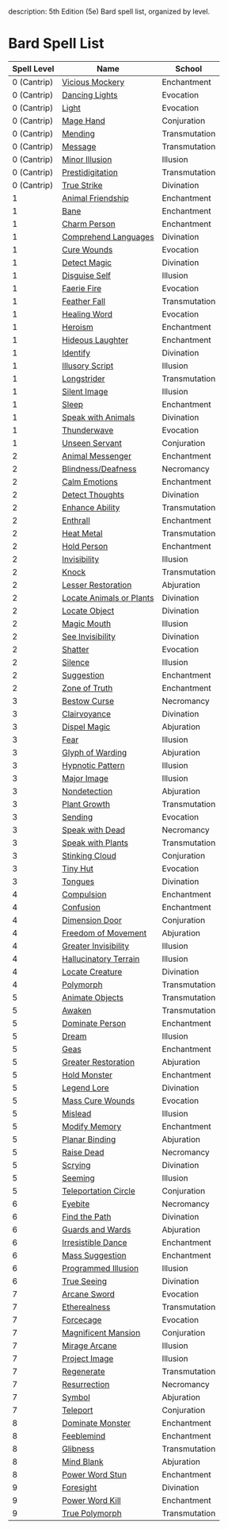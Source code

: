 description: 5th Edition (5e) Bard spell list, organized by level.

# Bard Spell List
|Spell Level|Name|School|
|-|-|-|
|0 (Cantrip)|[Vicious Mockery](/spellcasting/spells/vicious_mockery/index.html)|Enchantment
|0 (Cantrip)|[Dancing Lights](/spellcasting/spells/dancing_lights/index.html)|Evocation
|0 (Cantrip)|[Light](/spellcasting/spells/light/index.html)|Evocation
|0 (Cantrip)|[Mage Hand](/spellcasting/spells/mage_hand/index.html)|Conjuration
|0 (Cantrip)|[Mending](/spellcasting/spells/mending/index.html)|Transmutation
|0 (Cantrip)|[Message](/spellcasting/spells/message/index.html)|Transmutation
|0 (Cantrip)|[Minor Illusion](/spellcasting/spells/minor_illusion/index.html)|Illusion
|0 (Cantrip)|[Prestidigitation](/spellcasting/spells/prestidigitation/index.html)|Transmutation
|0 (Cantrip)|[True Strike](/spellcasting/spells/true_strike/index.html)|Divination
|1|[Animal Friendship](/spellcasting/spells/animal_friendship/index.html)|Enchantment
|1|[Bane](/spellcasting/spells/bane/index.html)|Enchantment
|1|[Charm Person](/spellcasting/spells/charm_person/index.html)|Enchantment
|1|[Comprehend Languages](/spellcasting/spells/comprehend_languages/index.html)|Divination
|1|[Cure Wounds](/spellcasting/spells/cure_wounds/index.html)|Evocation
|1|[Detect Magic](/spellcasting/spells/detect_magic/index.html)|Divination
|1|[Disguise Self](/spellcasting/spells/disguise_self/index.html)|Illusion
|1|[Faerie Fire](/spellcasting/spells/faerie_fire/index.html)|Evocation
|1|[Feather Fall](/spellcasting/spells/feather_fall/index.html)|Transmutation
|1|[Healing Word](/spellcasting/spells/healing_word/index.html)|Evocation
|1|[Heroism](/spellcasting/spells/heroism/index.html)|Enchantment
|1|[Hideous Laughter](/spellcasting/spells/hideous_laughter/index.html)|Enchantment
|1|[Identify](/spellcasting/spells/identify/index.html)|Divination
|1|[Illusory Script](/spellcasting/spells/illusory_script/index.html)|Illusion
|1|[Longstrider](/spellcasting/spells/longstrider/index.html)|Transmutation
|1|[Silent Image](/spellcasting/spells/silent_image/index.html)|Illusion
|1|[Sleep](/spellcasting/spells/sleep/index.html)|Enchantment
|1|[Speak with Animals](/spellcasting/spells/speak_with_animals/index.html)|Divination
|1|[Thunderwave](/spellcasting/spells/thunderwave/index.html)|Evocation
|1|[Unseen Servant](/spellcasting/spells/unseen_servant/index.html)|Conjuration
|2|[Animal Messenger](/spellcasting/spells/animal_messenger/index.html)|Enchantment
|2|[Blindness/Deafness](/spellcasting/spells/blindnessdeafness/index.html)|Necromancy
|2|[Calm Emotions](/spellcasting/spells/calm_emotions/index.html)|Enchantment
|2|[Detect Thoughts](/spellcasting/spells/detect_thoughts/index.html)|Divination
|2|[Enhance Ability](/spellcasting/spells/enhance_ability/index.html)|Transmutation
|2|[Enthrall](/spellcasting/spells/enthrall/index.html)|Enchantment
|2|[Heat Metal](/spellcasting/spells/heat_metal/index.html)|Transmutation
|2|[Hold Person](/spellcasting/spells/hold_person/index.html)|Enchantment
|2|[Invisibility](/spellcasting/spells/invisibility/index.html)|Illusion
|2|[Knock](/spellcasting/spells/knock/index.html)|Transmutation
|2|[Lesser Restoration](/spellcasting/spells/lesser_restoration/index.html)|Abjuration
|2|[Locate Animals or Plants](/spellcasting/spells/locate_animals_or_plants/index.html)|Divination
|2|[Locate Object](/spellcasting/spells/locate_object/index.html)|Divination
|2|[Magic Mouth](/spellcasting/spells/magic_mouth/index.html)|Illusion
|2|[See Invisibility](/spellcasting/spells/see_invisibility/index.html)|Divination
|2|[Shatter](/spellcasting/spells/shatter/index.html)|Evocation
|2|[Silence](/spellcasting/spells/silence/index.html)|Illusion
|2|[Suggestion](/spellcasting/spells/suggestion/index.html)|Enchantment
|2|[Zone of Truth](/spellcasting/spells/zone_of_truth/index.html)|Enchantment
|3|[Bestow Curse](/spellcasting/spells/bestow_curse/index.html)|Necromancy
|3|[Clairvoyance](/spellcasting/spells/clairvoyance/index.html)|Divination
|3|[Dispel Magic](/spellcasting/spells/dispel_magic/index.html)|Abjuration
|3|[Fear](/spellcasting/spells/fear/index.html)|Illusion
|3|[Glyph of Warding](/spellcasting/spells/glyph_of_warding/index.html)|Abjuration
|3|[Hypnotic Pattern](/spellcasting/spells/hypnotic_pattern/index.html)|Illusion
|3|[Major Image](/spellcasting/spells/major_image/index.html)|Illusion
|3|[Nondetection](/spellcasting/spells/nondetection/index.html)|Abjuration
|3|[Plant Growth](/spellcasting/spells/plant_growth/index.html)|Transmutation
|3|[Sending](/spellcasting/spells/sending/index.html)|Evocation
|3|[Speak with Dead](/spellcasting/spells/speak_with_dead/index.html)|Necromancy
|3|[Speak with Plants](/spellcasting/spells/speak_with_plants/index.html)|Transmutation
|3|[Stinking Cloud](/spellcasting/spells/stinking_cloud/index.html)|Conjuration
|3|[Tiny Hut](/spellcasting/spells/tiny_hut/index.html)|Evocation
|3|[Tongues](/spellcasting/spells/tongues/index.html)|Divination
|4|[Compulsion](/spellcasting/spells/compulsion/index.html)|Enchantment
|4|[Confusion](/spellcasting/spells/confusion/index.html)|Enchantment
|4|[Dimension Door](/spellcasting/spells/dimension_door/index.html)|Conjuration
|4|[Freedom of Movement](/spellcasting/spells/freedom_of_movement/index.html)|Abjuration
|4|[Greater Invisibility](/spellcasting/spells/greater_invisibility/index.html)|Illusion
|4|[Hallucinatory Terrain](/spellcasting/spells/hallucinatory_terrain/index.html)|Illusion
|4|[Locate Creature](/spellcasting/spells/locate_creature/index.html)|Divination
|4|[Polymorph](/spellcasting/spells/polymorph/index.html)|Transmutation
|5|[Animate Objects](/spellcasting/spells/animate_objects/index.html)|Transmutation
|5|[Awaken](/spellcasting/spells/awaken/index.html)|Transmutation
|5|[Dominate Person](/spellcasting/spells/dominate_person/index.html)|Enchantment
|5|[Dream](/spellcasting/spells/dream/index.html)|Illusion
|5|[Geas](/spellcasting/spells/geas/index.html)|Enchantment
|5|[Greater Restoration](/spellcasting/spells/greater_restoration/index.html)|Abjuration
|5|[Hold Monster](/spellcasting/spells/hold_monster/index.html)|Enchantment
|5|[Legend Lore](/spellcasting/spells/legend_lore/index.html)|Divination
|5|[Mass Cure Wounds](/spellcasting/spells/mass_cure_wounds/index.html)|Evocation
|5|[Mislead](/spellcasting/spells/mislead/index.html)|Illusion
|5|[Modify Memory](/spellcasting/spells/modify_memory/index.html)|Enchantment
|5|[Planar Binding](/spellcasting/spells/planar_binding/index.html)|Abjuration
|5|[Raise Dead](/spellcasting/spells/raise_dead/index.html)|Necromancy
|5|[Scrying](/spellcasting/spells/scrying/index.html)|Divination
|5|[Seeming](/spellcasting/spells/seeming/index.html)|Illusion
|5|[Teleportation Circle](/spellcasting/spells/teleportation_circle/index.html)|Conjuration
|6|[Eyebite](/spellcasting/spells/eyebite/index.html)|Necromancy
|6|[Find the Path](/spellcasting/spells/find_the_path/index.html)|Divination
|6|[Guards and Wards](/spellcasting/spells/guards_and_wards/index.html)|Abjuration
|6|[Irresistible Dance](/spellcasting/spells/irresistible_dance/index.html)|Enchantment
|6|[Mass Suggestion](/spellcasting/spells/mass_suggestion/index.html)|Enchantment
|6|[Programmed Illusion](/spellcasting/spells/programmed_illusion/index.html)|Illusion
|6|[True Seeing](/spellcasting/spells/true_seeing/index.html)|Divination
|7|[Arcane Sword](/spellcasting/spells/arcane_sword/index.html)|Evocation
|7|[Etherealness](/spellcasting/spells/etherealness/index.html)|Transmutation
|7|[Forcecage](/spellcasting/spells/forcecage/index.html)|Evocation
|7|[Magnificent Mansion](/spellcasting/spells/magnificent_mansion/index.html)|Conjuration
|7|[Mirage Arcane](/spellcasting/spells/mirage_arcane/index.html)|Illusion
|7|[Project Image](/spellcasting/spells/project_image/index.html)|Illusion
|7|[Regenerate](/spellcasting/spells/regenerate/index.html)|Transmutation
|7|[Resurrection](/spellcasting/spells/resurrection/index.html)|Necromancy
|7|[Symbol](/spellcasting/spells/symbol/index.html)|Abjuration
|7|[Teleport](/spellcasting/spells/teleport/index.html)|Conjuration
|8|[Dominate Monster](/spellcasting/spells/dominate_monster/index.html)|Enchantment
|8|[Feeblemind](/spellcasting/spells/feeblemind/index.html)|Enchantment
|8|[Glibness](/spellcasting/spells/glibness/index.html)|Transmutation
|8|[Mind Blank](/spellcasting/spells/mind_blank/index.html)|Abjuration
|8|[Power Word Stun](/spellcasting/spells/power_word_stun/index.html)|Enchantment
|9|[Foresight](/spellcasting/spells/foresight/index.html)|Divination
|9|[Power Word Kill](/spellcasting/spells/power_word_kill/index.html)|Enchantment
|9|[True Polymorph](/spellcasting/spells/true_polymorph/index.html)|Transmutation
